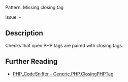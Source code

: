 Pattern: Missing closing tag

Issue: -

## Description

Checks that open PHP tags are paired with closing tags.

## Further Reading

* [PHP_CodeSniffer - Generic.PHP.ClosingPHPTag](https://github.com/PHPCSStandards/PHP_CodeSniffer/blob/master/src/Standards/Generic/Sniffs/PHP/ClosingPHPTagSniff.php)